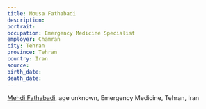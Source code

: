```yaml
---
title: Mousa Fathabadi
description: 
portrait: 
occupation: Emergency Medicine Specialist
employer: Chamran
city: Tehran
province: Tehran
country: Iran
source: 
birth_date: 
death_date: 
---
```


<a href="https://irannewsupdate.com/news/human-rights/6959-iran-doctors-and-medical-staff-fall-victim-to-coronavirus-as-rulers-deal-with-indifference.html">Mehdi Fathabadi</a>, age unknown, Emergency Medicine, Tehran, Iran
